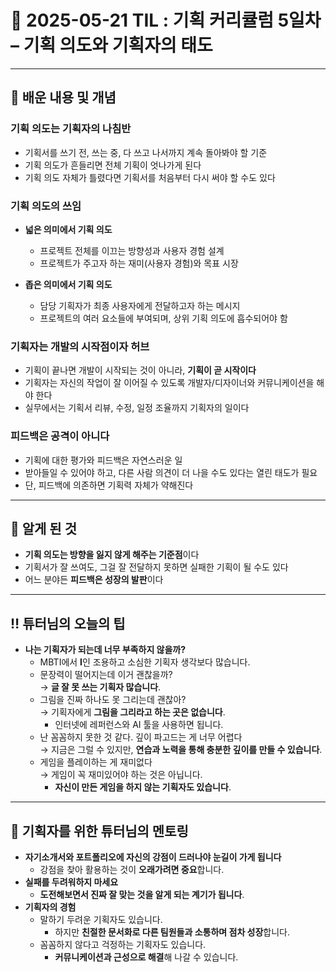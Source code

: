 # 📆 2025-05-21 TIL : 기획 커리큘럼 5일차 – 기획 의도와 기획자의 태도

---

## 📝 배운 내용 및 개념

### 기획 의도는 기획자의 나침반
- 기획서를 쓰기 전, 쓰는 중, 다 쓰고 나서까지 계속 돌아봐야 할 기준
- 기획 의도가 흔들리면 전체 기획이 엇나가게 된다
- 기획 의도 자체가 틀렸다면 기획서를 처음부터 다시 써야 할 수도 있다

### 기획 의도의 쓰임
- **넓은 의미에서 기획 의도**  
  - 프로젝트 전체를 이끄는 방향성과 사용자 경험 설계
  - 프로젝트가 주고자 하는 재미(사용자 경험)와 목표 시장

- **좁은 의미에서 기획 의도**  
  - 담당 기획자가 최종 사용자에게 전달하고자 하는 메시지
  - 프로젝트의 여러 요소들에 부여되며, 상위 기획 의도에 흡수되어야 함

### 기획자는 개발의 시작점이자 허브
- 기획이 끝나면 개발이 시작되는 것이 아니라, **기획이 곧 시작이다**
- 기획자는 자신의 작업이 잘 이어질 수 있도록 개발자/디자이너와 커뮤니케이션을 해야 한다
- 실무에서는 기획서 리뷰, 수정, 일정 조율까지 기획자의 일이다

### 피드백은 공격이 아니다
- 기획에 대한 평가와 피드백은 자연스러운 일
- 받아들일 수 있어야 하고, 다른 사람 의견이 더 나을 수도 있다는 열린 태도가 필요
- 단, 피드백에 의존하면 기획력 자체가 약해진다

---

## 🧠 알게 된 것

- **기획 의도는 방향을 잃지 않게 해주는 기준점**이다
- 기획서가 잘 쓰여도, 그걸 잘 전달하지 못하면 실패한 기획이 될 수도 있다
- 어느 분야든 **피드백은 성장의 발판**이다

---

## ‼️ 튜터님의 오늘의 팁

- **나는 기획자가 되는데 너무 부족하지 않을까?**  
  - MBTI에서 **I**인 조용하고 소심한 기획자 생각보다 많습니다.
  - 문장력이 떨어지는데 이거 괜찮을까?  
    → **글 잘 못 쓰는 기획자 많습니다**.
  - 그림을 진짜 하나도 못 그리는데 괜찮아?  
    → 기획자에게 **그림을 그리라고 하는 곳은 없습니다**.  
      - 인터넷에 레퍼런스와 AI 툴을 사용하면 됩니다.
  - 난 꼼꼼하지 못한 것 같다. 깊이 파고드는 게 너무 어렵다  
    → 지금은 그럴 수 있지만, **연습과 노력을 통해 충분한 깊이를 만들 수 있습니다**.
  - 게임을 플레이하는 게 재미없다  
    → 게임이 꼭 재미있어야 하는 것은 아닙니다.  
      - **자신이 만든 게임을 하지 않는 기획자도 있습니다**.

---

## 💬 기획자를 위한 튜터님의 멘토링
- **자기소개서와 포트폴리오에 자신의 강점이 드러나야 눈길이 가게 됩니다**  
  - 강점을 찾아 활용하는 것이 **오래가려면 중요**합니다.
- **실패를 두려워하지 마세요**  
  - **도전해보면서 진짜 잘 맞는 것을 알게 되는 계기가 됩니다**.
- **기획자의 경험**  
  - 말하기 두려운 기획자도 있습니다.  
    - 하지만 **친절한 문서화로 다른 팀원들과 소통하며 점차 성장**합니다.
  - 꼼꼼하지 않다고 걱정하는 기획자도 있습니다.  
    - **커뮤니케이션과 근성으로 해결**해 나갈 수 있습니다.

